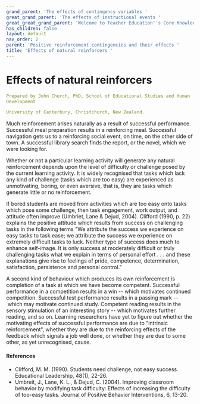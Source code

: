 ```yaml
---
grand_parent: 'The effects of contingency variables '
great_grand_parent: 'The effects of instructional events '
great_great_grand_parent: 'Welcome to Teacher Education''s Core Knowledge and Skills.'
has_children: false
layout: default
nav_order: 2
parent: 'Positive reinforcement contingencies and their effects '
title: 'Effects of natural reinforcers '
---
```

# Effects of natural reinforcers


```yaml
Prepared by John Church, PhD, School of Educational Studies and Human
Development

University of Canterbury, Christchurch, New Zealand.
```


Much reinforcement arises naturally as a result of successful
performance. Successful meal preparation results in a reinforcing meal.
Successful navigation gets us to a reinforcing social event, on time, on
the other side of town. A successful library search finds the report, or
the novel, which we were looking for.

Whether or not a particular learning activity will generate any natural
reinforcement depends upon the level of difficulty or challenge posed by
the current learning activity. It is widely recognised that tasks which
lack any kind of challenge (tasks which are too easy) are experienced as
unmotivating, boring, or even aversive, that is, they are tasks which
generate little or no reinforcement.

If bored students are moved from activities which are too easy onto
tasks which pose some challenge, then task engagement, work output, and
attitude often improve (Umbriet, Lane & Dejud, 2004). Clifford (1990, p.
22) explains the positive attitude which results from success on
challenging tasks in the following terms "We attribute the success we
experience on easy tasks to task ease; we attribute the success we
experience on extremely difficult tasks to luck. Neither type of success
does much to enhance self-image. It is only success at moderately
difficult or truly challenging tasks what we explain in terms of
personal effort . . . and these explanations give rise to feelings of
pride, competence, determination, satisfaction, persistence and personal
control."

A second kind of behaviour which produces its own reinforcement is
completion of a task at which we have become competent. Successful
performance in a competition results in a win -- which motivates
continued competition. Successful test performance results in a passing
mark -- which may motivate continued study. Competent reading results in
the sensory stimulation of an interesting story -- which motivates
further reading, and so on. Learning researchers have yet to figure out
whether the motivating effects of successful performance are due to
"intrinsic reinforcement", whether they are due to the reinforcing
effects of the feedback which signals a job well done, or whether they
are due to some other, as yet unrecognised, cause.


#### References

-   Clifford, M. M. (1990). Students need challenge, not easy success.
    Educational Leadership, 48(1), 22-26.
-   Umbreit, J., Lane, K. L., & Dejud, C. (2004). Improving classroom
    behavior by modifying task difficulty: Effects of increasing the
    difficulty of too-easy tasks. Journal of Positive Behavior
    Interventions, 6, 13-20.
